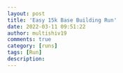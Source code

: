 ```yaml
---
layout: post
title: 'Easy 15k Base Building Run'
date: 2022-03-11 09:51:22
author: multishiv19
comments: true
category: [runs]
tags: [Run]
description: 
---
```


<div width='100%' class='strava-embed-placeholder' data-embed-type='activity' data-embed-id='6809195878'></div>
<script src='https://strava-embeds.com/embed.js'></script>
